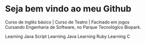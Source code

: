 

 <h1> Seja bem vindo ao meu Github </h1>
Curso de inglês básico | Curso de Teatro | Facinado em jogos <br>
Cursando Engenharia de Software, no Parque Tecnológico Biopark.

Learning Java Script
Learning Java
Learning Ruby
Learning C

